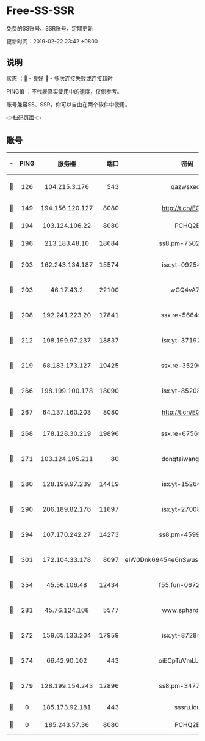 # Free-SS-SSR

免费的SS账号、SSR账号，定期更新

更新时间：2019-02-22 23:42 +0800

## 说明

状态     ：🙂 - 良好 🙁 - 多次连接失败或连接超时

PING值   ：不代表真实使用中的速度，仅供参考。

账号兼容SS、SSR，你可以自由在两个软件中使用。

👉[扫码页面](https://liesauer.github.io/free-ss-ssr.github.io/)👈

## 账号

|-|PING|服务器|端口|密码|加密方式|区域|
|:----:|:----:|:-----:|-----:|:----:|:----:|:----:|
|🙂|126|104.215.3.176|543|qazwsxedc|aes-256-gcm|JP|
|🙂|149|194.156.120.127|8080|http://t.cn/EGJIyrl|rc4-md5|RU|
|🙂|194|103.124.106.22|8080|PCHQ2E|rc4-md5|US|
|🙂|196|213.183.48.10|18684|ss8.pm-75023090|rc4-md5|RU|
|🙂|203|162.243.134.187|15574|isx.yt-09254887|aes-256-cfb|US|
|🙂|203|46.17.43.2|22100|wGQ4vA7D|aes-256-gcm|RU|
|🙂|208|192.241.223.20|17841|ssx.re-56649667|aes-256-cfb|US|
|🙂|212|198.199.97.237|18837|isx.yt-37192163|aes-256-cfb|US|
|🙂|219|68.183.173.127|19425|ssx.re-35296250|aes-256-cfb|US|
|🙂|266|198.199.100.178|18090|isx.yt-85208704|aes-256-cfb|US|
|🙂|267|64.137.160.203|8080|http://t.cn/EGJIyrl|rc4-md5|CA|
|🙂|268|178.128.30.219|19896|ssx.re-67569628|aes-256-cfb|SG|
|🙂|271|103.124.105.211|80|dongtaiwang.com|aes-256-cfb|US|
|🙂|280|128.199.97.239|14419|isx.yt-15264430|aes-256-cfb|SG|
|🙂|290|206.189.82.176|11697|isx.yt-27008665|aes-256-cfb|SG|
|🙂|294|107.170.242.27|14273|ss8.pm-45999497|aes-256-cfb|US|
|🙂|301|172.104.33.178|8097|eIW0Dnk69454e6nSwuspv9DmS201tQ0D|aes-256-cfb|SG|
|🙂|354|45.56.106.48|12434|f55.fun-06722136|aes-256-cfb|US|
|🙂|281|45.76.124.108|5577|www.sphard.com|aes-256-cfb|AU|
|🙁|272|159.65.133.204|17959|isx.yt-87284897|aes-256-cfb|SG|
|🙁|274|66.42.90.102|443|oiECpTuVmLLxk4Ts|aes-256-cfb|US|
|🙁|279|128.199.154.243|12896|ss8.pm-34775520|aes-256-cfb|SG|
|🙁|0|185.173.92.181|443|sssru.icu|rc4-md5|RU|
|🙁|0|185.243.57.36|8080|PCHQ2E|rc4-md5|US|
